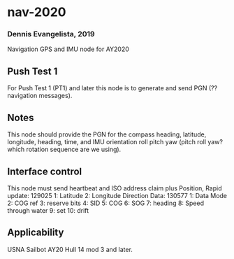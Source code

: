 # nav-2020
### Dennis Evangelista, 2019
Navigation GPS and IMU node for AY2020

## Push Test 1
For Push Test 1 (PT1) and later this node is to generate and send PGN (??navigation messages). 

## Notes
This node should provide the PGN for the compass heading, latitude, longitude, heading, time, and IMU orientation roll pitch yaw (pitch roll yaw? which rotation sequence are we using). 

## Interface control
This node must send heartbeat and ISO address claim plus
Position, Rapid update: 129025
             1: Latitude
             2: Longitude
Direction Data: 130577
              1: Data Mode
              2: COG ref
              3: reserve bits
              4: SID
              5: COG
              6: SOG
              7: heading
              8: Speed through water
              9: set
             10: drift

## Applicability
USNA Sailbot AY20 Hull 14 mod 3 and later.
